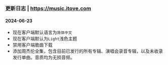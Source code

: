 ### 更新日志 | https://music.itove.com 

#### 2024-06-23
* 现在客户端默认语言为`简体中文`
* 现在客户端默认为`Light`浅色主题
* 禁用客户端歌曲下载
* 添加周杰伦全集，包含目前已发行的所有专辑、演唱会录音专辑，以及未收录发行单曲。音质均为无损音频。
